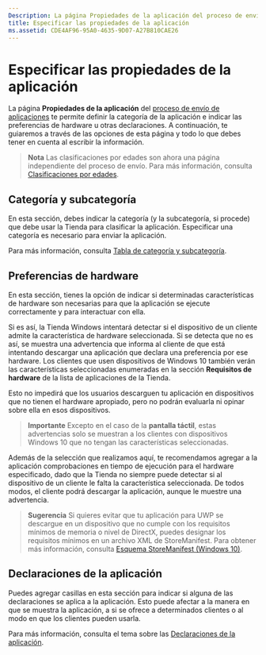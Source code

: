 ```yaml
---
Description: La página Propiedades de la aplicación del proceso de envío de aplicaciones te permite definir la categoría de la aplicación e indicar las preferencias de hardware u otras declaraciones.
title: Especificar las propiedades de la aplicación
ms.assetid: CDE4AF96-95A0-4635-9D07-A27B810CAE26
---
```


# Especificar las propiedades de la aplicación

La página **Propiedades de la aplicación** del [proceso de envío de aplicaciones](app-submissions.md) te permite definir la categoría de la aplicación e indicar las preferencias de hardware u otras declaraciones. A continuación, te guiaremos a través de las opciones de esta página y todo lo que debes tener en cuenta al escribir la información.

> **Nota** Las clasificaciones por edades son ahora una página independiente del proceso de envío. Para más información, consulta [Clasificaciones por edades](age-ratings.md).

## Categoría y subcategoría

En esta sección, debes indicar la categoría (y la subcategoría, si procede) que debe usar la Tienda para clasificar la aplicación. Especificar una categoría es necesario para enviar la aplicación.

Para más información, consulta [Tabla de categoría y subcategoría](category-and-subcategory-table.md).

## Preferencias de hardware


En esta sección, tienes la opción de indicar si determinadas características de hardware son necesarias para que la aplicación se ejecute correctamente y para interactuar con ella.

Si es así, la Tienda Windows intentará detectar si el dispositivo de un cliente admite la característica de hardware seleccionada. Si se detecta que no es así, se muestra una advertencia que informa al cliente de que está intentando descargar una aplicación que declara una preferencia por ese hardware. Los clientes que usen dispositivos de Windows 10 también verán las características seleccionadas enumeradas en la sección **Requisitos de hardware** de la lista de aplicaciones de la Tienda.

Esto no impedirá que los usuarios descarguen tu aplicación en dispositivos que no tienen el hardware apropiado, pero no podrán evaluarla ni opinar sobre ella en esos dispositivos.

> **Importante** Excepto en el caso de la **pantalla táctil**, estas advertencias solo se muestran a los clientes con dispositivos Windows 10 que no tengan las características seleccionadas.

Además de la selección que realizamos aquí, te recomendamos agregar a la aplicación comprobaciones en tiempo de ejecución para el hardware especificado, dado que la Tienda no siempre puede detectar si al dispositivo de un cliente le falta la característica seleccionada. De todos modos, el cliente podrá descargar la aplicación, aunque le muestre una advertencia.

> **Sugerencia** Si quieres evitar que tu aplicación para UWP se descargue en un dispositivo que no cumple con los requisitos mínimos de memoria o nivel de DirectX, puedes designar los requisitos mínimos en un archivo XML de StoreManifest. Para obtener más información, consulta [Esquema StoreManifest (Windows 10)](https://msdn.microsoft.com/library/windows/apps/mt617335).

## Declaraciones de la aplicación


Puedes agregar casillas en esta sección para indicar si alguna de las declaraciones se aplica a la aplicación. Esto puede afectar a la manera en que se muestra la aplicación, a si se ofrece a determinados clientes o al modo en que los clientes pueden usarla.

Para más información, consulta el tema sobre las [Declaraciones de la aplicación](app-declarations.md).


<!--HONumber=Mar16_HO1-->


